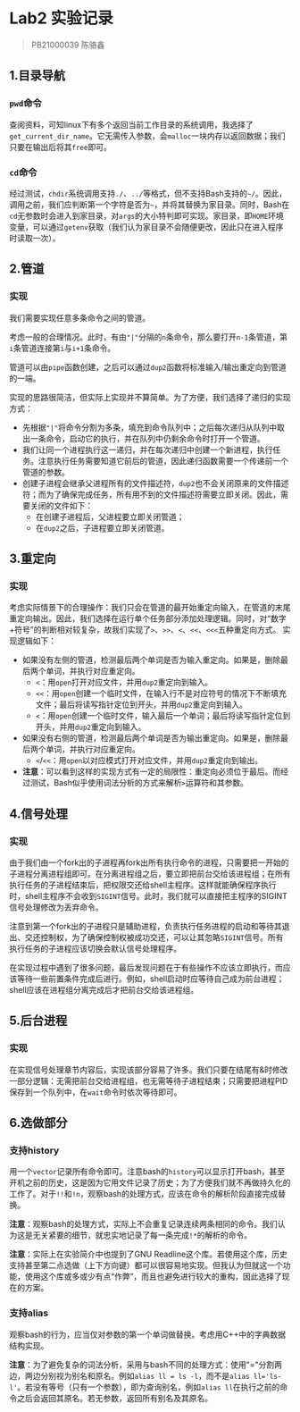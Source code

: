 # Lab2 实验记录
> PB21000039 陈骆鑫

## 1.目录导航

### `pwd`命令

查阅资料，可知linux下有多个返回当前工作目录的系统调用，我选择了`get_current_dir_name`。它无需传入参数，会`malloc`一块内存以返回数据；我们只要在输出后将其`free`即可。

### `cd`命令

经过测试，`chdir`系统调用支持`./`、`../`等格式，但不支持Bash支持的`~/`。因此，调用之前，我们应判断第一个字符是否为`~`，并将其替换为家目录。同时，Bash在`cd`无参数时会进入到家目录，对`args`的大小特判即可实现。家目录，即`HOME`环境变量，可以通过`getenv`获取（我们认为家目录不会随便更改，因此只在进入程序时读取一次）。

## 2.管道

### 实现

我们需要实现任意多条命令之间的管道。

考虑一般的合理情况。此时，有由`"|"`分隔的`n`条命令，那么要打开`n-1`条管道，第`i`条管道连接第`i`与`i+1`条命令。

管道可以由`pipe`函数创建，之后可以通过`dup2`函数将标准输入/输出重定向到管道的一端。

实现的思路很简洁，但实际上实现并不算简单。为了方便，我们选择了递归的实现方式：
- 先根据`"|"`将命令分割为多条，填充到命令队列中；之后每次递归从队列中取出一条命令，启动它的执行，并在队列中仍剩余命令时打开一个管道。
- 我们让同一个进程执行这一递归，并在每次递归中创建一个新进程，执行任务。注意执行任务需要知道它前后的管道，因此递归函数需要一个传递前一个管道的参数。
- 创建子进程会继承父进程所有的文件描述符，`dup2`也不会关闭原来的文件描述符；而为了确保完成任务，所有用不到的文件描述符需要立即关闭。因此，需要关闭的文件如下：
  - 在创建子进程后，父进程要立即关闭管道；
  - 在`dup2`之后，子进程要立即关闭管道。

## 3.重定向

### 实现

考虑实际情景下的合理操作：我们只会在管道的最开始重定向输入，在管道的末尾重定向输出。因此，我们选择在运行单个任务部分添加处理逻辑。同时，对“数字+符号”的判断相对较复杂，故我们实现了`>`、`>>`、`<`、`<<`、`<<<`五种重定向方式。
实现逻辑如下：
- 如果没有左侧的管道，检测最后两个单词是否为输入重定向。如果是，删除最后两个单词，并执行对应重定向。
  - `<`：用`open`打开对应文件，并用`dup2`重定向到输入。
  - `<<`：用`open`创建一个临时文件，在输入行不是对应符号的情况下不断填充文件；最后将读写指针定位到开头，并用`dup2`重定向到输入。
  - `<`：用`open`创建一个临时文件，输入最后一个单词；最后将读写指针定位到开头，并用`dup2`重定向到输入。
- 如果没有右侧的管道，检测最后两个单词是否为输出重定向。如果是，删除最后两个单词，并执行对应重定向。
  - `<`/`<<`：用`open`以对应模式打开对应文件，并用`dup2`重定向到输出。
- **注意**：可以看到这样的实现方式有一定的局限性：重定向必须位于最后。而经过测试，Bash似乎使用词法分析的方式来解析`>`运算符和其参数。

## 4.信号处理

### 实现

由于我们由一个fork出的子进程再fork出所有执行命令的进程，只需要把一开始的子进程分离进程组即可。在分离进程组之后，要立即把前台交给该进程组；在所有执行任务的子进程结束后，把权限交还给shell主程序。这样就能确保程序执行时，shell主程序不会收到`SIGINT`信号。此时，我们就可以直接把主程序的SIGINT信号处理修改为丢弃命令。

注意到第一个fork出的子进程只是辅助进程，负责执行任务进程的启动和等待其退出、交还控制权，为了确保控制权被成功交还，可以让其忽略`SIGINT`信号。所有执行任务的子进程应该切换会默认信号处理程序。

在实现过程中遇到了很多问题，最后发现问题在于有些操作不应该立即执行，而应该等待一些前置条件完成后进行。例如，shell启动时应等待自己成为前台进程；shell应该在进程组分离完成后才把前台交给该进程组。

## 5.后台进程

### 实现

在实现信号处理章节内容后，实现该部分容易了许多。我们只要在结尾有&时修改一部分逻辑：无需把前台交给进程组，也无需等待子进程结束；只需要把进程PID保存到一个队列中，在`wait`命令时依次等待即可。

## 6.选做部分

### 支持history

用一个`vector`记录所有命令即可。注意bash的`history`可以显示打开bash，甚至开机之前的历史，这是因为它用文件记录了历史；为了方便我们就不再做持久化的工作了。对于`!!`和`!n`，观察bash的处理方式，应该在命令的解析阶段直接完成替换。

**注意**：观察bash的处理方式，实际上不会重复记录连续两条相同的命令。我们认为这是无关紧要的细节，就忠实地记录了每一条完成`!*`的解析的命令。

**注意**：实际上在实验简介中也提到了GNU Readline这个库。若使用这个库，历史支持甚至第二点选做（上下方向键）都可以很容易地实现。但我认为但就这一个功能，使用这个库或多或少有点“作弊”，而且也避免进行较大的重构，因此选择了现在的方案。

### 支持alias

观察bash的行为，应当仅对参数的第一个单词做替换。考虑用C++中的字典数据结构实现。

**注意**：为了避免复杂的词法分析，采用与bash不同的处理方式：使用"="分割两边，两边分别视为别名和原名。例如`alias ll = ls -l`，而不是`alias ll='ls-l'`。若没有等号（只有一个参数），即为查询别名，例如`alias ll`在执行之前的命令之后会返回其原名。若无参数，返回所有别名及其原名。